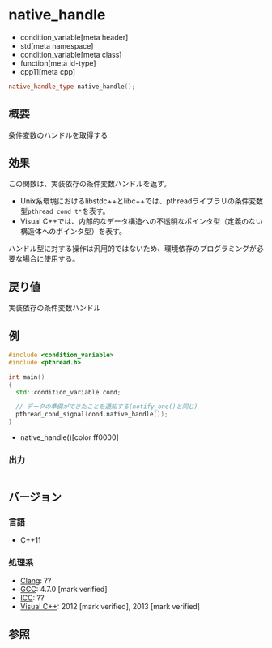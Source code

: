 # native_handle
* condition_variable[meta header]
* std[meta namespace]
* condition_variable[meta class]
* function[meta id-type]
* cpp11[meta cpp]

```cpp
native_handle_type native_handle();
```

## 概要
条件変数のハンドルを取得する


## 効果
この関数は、実装依存の条件変数ハンドルを返す。

- Unix系環境におけるlibstdc++とlibc++では、pthreadライブラリの条件変数型`pthread_cond_t*`を表す。
- Visual C++では、内部的なデータ構造への不透明なポインタ型（定義のない構造体へのポインタ型）を表す。

ハンドル型に対する操作は汎用的ではないため、環境依存のプログラミングが必要な場合に使用する。


## 戻り値
実装依存の条件変数ハンドル


## 例
```cpp example
#include <condition_variable>
#include <pthread.h>

int main()
{
  std::condition_variable cond;

  // データの準備ができたことを通知する(notify_one()と同じ)
  pthread_cond_signal(cond.native_handle());
}
```
* native_handle()[color ff0000]

### 出力
```
```

## バージョン
### 言語
- C++11

### 処理系
- [Clang](/implementation.md#clang): ??
- [GCC](/implementation.md#gcc): 4.7.0 [mark verified]
- [ICC](/implementation.md#icc): ??
- [Visual C++](/implementation.md#visual_cpp): 2012 [mark verified], 2013 [mark verified]

## 参照


